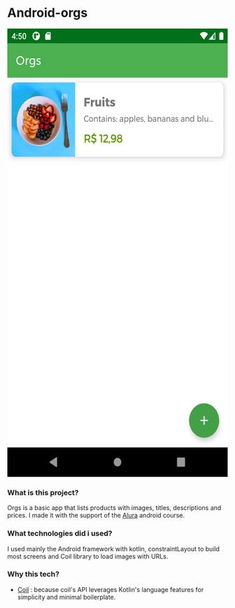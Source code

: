 # Android-orgs

<img src="/app/src/main/res/drawable/Screenshot_20220722_135052.png" alt="A app with green top bar with the 'orgs' text in white, um fundo branco com um cartão com uma imagem de um pote com frutas e um garfo ao lado, ao lado direito do cartão temos título 'fruits', uma descrição com o texto 'contains: apples, bananas and blu..', com o preço em 12,98 BRL. No canto inferior direito temos um botão flutuante de fundo verde para adicionarmos um novo produto. " height="1024px" width="768px"/>

### What is this project?

Orgs is a basic app that lists products with images, titles, descriptions and prices. I made it with the support of the [Alura](https://cursos.alura.com.br/course/android-kotlin-personalize-app) android course.

### What technologies did i used?

I used mainly the Android framework with kotlin, constraintLayout to build most screens and Coil library to load images with URLs.

### Why this tech?

* [Coil](https://github.com/coil-kt/coil) : because coil's API leverages Kotlin's language features for simplicity and minimal boilerplate.

